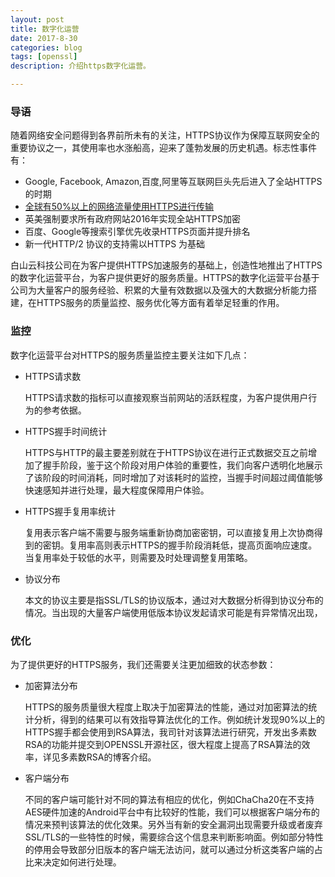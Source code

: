 ```yaml
---
layout: post
title: 数字化运营
date: 2017-8-30
categories: blog
tags: [openssl]
description: 介绍https数字化运营。

---
```




### 导语

随着网络安全问题得到各界前所未有的关注，HTTPS协议作为保障互联网安全的重要协议之一，其使用率也水涨船高，迎来了蓬勃发展的历史机遇。标志性事件有：

- Google, Facebook, Amazon,百度,阿里等互联网巨头先后进入了全站HTTPS的时期
- [全球有50%以上的网络流量使用HTTPS进行传输](https://www.google.com/transparencyreport/https/metrics/?hl=en)
- 英美强制要求所有政府网站2016年实现全站HTTPS加密
- 百度、Google等搜索引擎优先收录HTTPS页面并提升排名
- 新一代HTTP/2 协议的支持需以HTTPS 为基础

白山云科技公司在为客户提供HTTPS加速服务的基础上，创造性地推出了HTTPS的数字化运营平台，为客户提供更好的服务质量。HTTPS的数字化运营平台基于公司为大量客户的服务经验、积累的大量有效数据以及强大的大数据分析能力搭建，在HTTPS服务的质量监控、服务优化等方面有着举足轻重的作用。

### 监控

数字化运营平台对HTTPS的服务质量监控主要关注如下几点：

* HTTPS请求数

  HTTPS请求数的指标可以直接观察当前网站的活跃程度，为客户提供用户行为的参考依据。

* HTTPS握手时间统计

  HTTPS与HTTP的最主要差别就在于HTTPS协议在进行正式数据交互之前增加了握手阶段，鉴于这个阶段对用户体验的重要性，我们向客户透明化地展示了该阶段的时间消耗，同时增加了对该耗时的监控，当握手时间超过阈值能够快速感知并进行处理，最大程度保障用户体验。

* HTTPS握手复用率统计

  复用表示客户端不需要与服务端重新协商加密密钥，可以直接复用上次协商得到的密钥。复用率高则表示HTTPS的握手阶段消耗低，提高页面响应速度。当复用率处于较低的水平，则需要及时处理调整复用策略。

* 协议分布

  本文的协议主要是指SSL/TLS的协议版本，通过对大数据分析得到协议分布的情况。当出现的大量客户端使用低版本协议发起请求可能是有异常情况出现，

### 优化

为了提供更好的HTTPS服务，我们还需要关注更加细致的状态参数：

* 加密算法分布

  HTTPS的服务质量很大程度上取决于加密算法的性能，通过对加密算法的统计分析，得到的结果可以有效指导算法优化的工作。例如统计发现90%以上的HTTPS握手都会使用到RSA算法，我司针对该算法进行研究，开发出多素数RSA的功能并提交到OPENSSL开源社区，很大程度上提高了RSA算法的效率，详见多素数RSA的博客介绍。

* 客户端分布

  不同的客户端可能针对不同的算法有相应的优化，例如ChaCha20在不支持AES硬件加速的Android平台中有比较好的性能，我们可以根据客户端分布的情况来预判该算法的优化效果。另外当有新的安全漏洞出现需要升级或者废弃SSL/TLS的一些特性的时候，需要综合这个信息来判断影响面。例如部分特性的停用会导致部分旧版本的客户端无法访问，就可以通过分析这类客户端的占比来决定如何进行处理。



